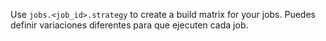Use `jobs.<job_id>.strategy` to create a build matrix for your jobs. Puedes definir variaciones diferentes para que ejecuten cada job.